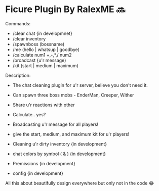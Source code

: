 # Ficure Plugin By RalexME 🔜

Commands:  
   - /clear chat {in developmnet}
   - /clear inventory
   - /spawnboss (bossname)
   - /me (hello | whatsup | goodbye)
   - /calculate num1 +,-,*,/ num2
   - /broadcast {u'r message)
   - /kit (start | medium | maximum)

Description:
   - The chat cleaning plugin for u'r server, believe you don't need it.
   - Can spawn three boss mobs - EnderMan, Creeper, Wither
   - Share u'r reactions with other
   - Calculate.. yes?
   - Broadcasting u'r message for all players!
   - give the start, medium, and maximum kit for u'r players!

   - Cleaning u'r dirty inventory {in development}
   - chat colors by symbol ( & ) {in development}
   - Premissions {in development}
   - config {in development}

All this about beautifully design everywhere but only not in the code 😂
